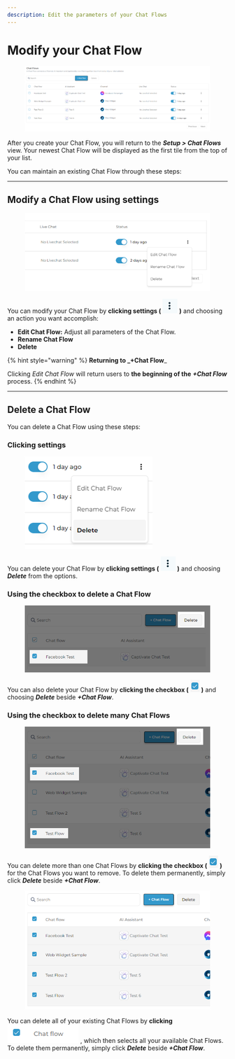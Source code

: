 ```yaml
---
description: Edit the parameters of your Chat Flows
---
```


# Modify your Chat Flow

<figure><img src="../../.gitbook/assets/image (51).png" alt=""><figcaption></figcaption></figure>

After you create your Chat Flow, you will return to the _**Setup > Chat Flows**_ view. Your newest Chat Flow will be displayed as the first tile from the top of your list.

You can maintain an existing Chat Flow through these steps:

***

## Modify a Chat Flow using settings

<figure><img src="../../.gitbook/assets/image (112).png" alt=""><figcaption></figcaption></figure>

You can modify your Chat Flow by **clicking settings (** ![](<../../.gitbook/assets/image (13) (1).png>) **)** and choosing an action you want accomplish:&#x20;

* **Edit Chat Flow:** Adjust all parameters of the Chat Flow.
* **Rename Chat Flow**
* **Delete**

{% hint style="warning" %}
**Returning to **_**+Chat Flow**_

Clicking _Edit Chat Flow_ will return users to **the beginning of the** _**+Chat Flow**_ process.&#x20;
{% endhint %}

***

## Delete a Chat Flow

You can delete a Chat Flow using these steps:

### Clicking settings

<figure><img src="../../.gitbook/assets/image (52).png" alt=""><figcaption></figcaption></figure>

You can delete your Chat Flow by **clicking settings (** ![](<../../.gitbook/assets/image (13) (1).png>) **)** and choosing _**Delete**_ from the options.

### Using the checkbox to delete a Chat Flow

<figure><img src="../../.gitbook/assets/image (53).png" alt=""><figcaption></figcaption></figure>

You can also delete your Chat Flow by **clicking the checkbox (** ![](<../../.gitbook/assets/image (54).png>) **)** and choosing _**Delete**_ beside _**+Chat Flow**_.&#x20;

### Using the checkbox to delete many Chat Flows

<figure><img src="../../.gitbook/assets/image (55).png" alt=""><figcaption></figcaption></figure>

You can delete more than one Chat Flows by **clicking the checkbox (** ![](<../../.gitbook/assets/image (54).png>) **)** for the Chat Flows you want to remove. To delete them permanently, simply click _**Delete**_ beside _**+Chat Flow**_.

<figure><img src="../../.gitbook/assets/image (56).png" alt=""><figcaption></figcaption></figure>

You can delete all of your existing Chat Flows by **clicking** ![](<../../.gitbook/assets/image (57).png>) , which then selects all your available Chat Flows. To delete them permanently, simply click _**Delete**_ beside _**+Chat Flow**_.
